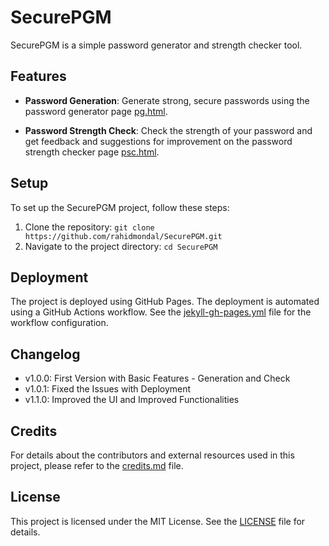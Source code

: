 

# SecurePGM

SecurePGM is a simple password generator and strength checker tool.

## Features

- **Password Generation**: Generate strong, secure passwords using the password generator page [pg.html](src/Pages/pg.html).

- **Password Strength Check**: Check the strength of your password and get feedback and suggestions for improvement on the password strength checker page [psc.html](src/Pages/psc.html).

## Setup

To set up the SecurePGM project, follow these steps:

1. Clone the repository: `git clone https://github.com/rahidmondal/SecurePGM.git`
2. Navigate to the project directory: `cd SecurePGM`




## Deployment

The project is deployed using GitHub Pages. The deployment is automated using a GitHub Actions workflow. See the [jekyll-gh-pages.yml](.github/workflows/jekyll-gh-pages.yml) file for the workflow configuration.

## Changelog

- v1.0.0: First Version with Basic Features - Generation and Check
- v1.0.1: Fixed the Issues with Deployment
- v1.1.0: Improved the UI and Improved Functionalities 


## Credits

For details about the contributors and external resources used in this project, please refer to the [credits.md](credits.md) file.

## License

This project is licensed under the MIT License. See the [LICENSE](LICENSE) file for details.